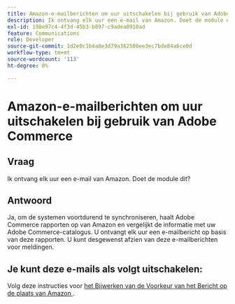 ```yaml
---
title: Amazon-e-mailberichten om uur uitschakelen bij gebruik van Adobe Commerce
description: Ik ontvang elk uur een e-mail van Amazon. Doet de module dit?
exl-id: 198e97c4-4f3d-45b3-b897-c9adea0910ad
feature: Communications
role: Developer
source-git-commit: 1d2e0c1b4a8e3d79a362500ee3ec7bde84a6ce0d
workflow-type: tm+mt
source-wordcount: '113'
ht-degree: 0%

---
```


# Amazon-e-mailberichten om uur uitschakelen bij gebruik van Adobe Commerce

## Vraag

Ik ontvang elk uur een e-mail van Amazon. Doet de module dit?

## Antwoord

Ja, om de systemen voortdurend te synchroniseren, haalt Adobe Commerce rapporten op van Amazon en vergelijkt de informatie met uw Adobe Commerce-catalogus. U ontvangt elk uur een e-mailbericht op basis van deze rapporten. U kunt desgewenst afzien van deze e-mailberichten voor meldingen.

## Je kunt deze e-mails als volgt uitschakelen:

Volg deze instructies voor [ het Bijwerken van de Voorkeur van het Bericht op de plaats van Amazon ](https://sellercentral.amazon.com/gp/help/external/G871).
